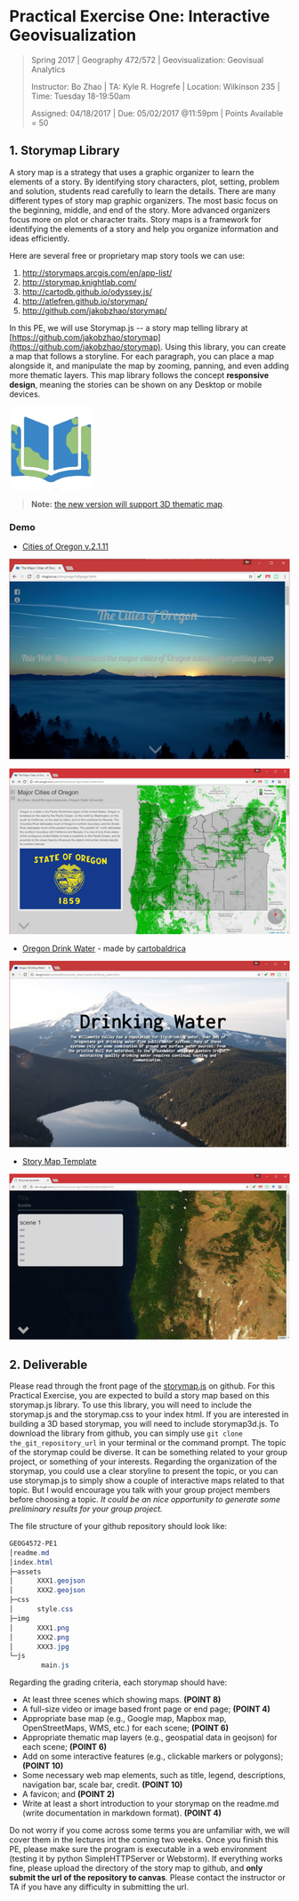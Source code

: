 # Practical Exercise One: Interactive Geovisualization

> Spring 2017 | Geography 472/572 | Geovisualization: Geovisual Analytics
>
> Instructor: Bo Zhao | TA: Kyle R. Hogrefe | Location: Wilkinson 235 | Time: Tuesday 18-19:50am
>
> Assigned: 04/18/2017 | Due: 05/02/2017 @11:59pm | Points Available = 50

## 1. Storymap Library

A story map is a strategy that uses a graphic organizer to learn the elements of a story. By identifying story characters, plot, setting, problem and solution, students read carefully to learn the details. There are many different types of story map graphic organizers. The most basic focus on the beginning, middle, and end of the story. More advanced organizers focus more on plot or character traits. Story maps is a framework for identifying the elements of a story and help you organize information and ideas efficiently.

Here are several free or proprietary map story tools we can use:

1. http://storymaps.arcgis.com/en/app-list/
2. http://storymap.knightlab.com/
3. http://cartodb.github.io/odyssey.js/
4. http://atlefren.github.io/storymap/
5. http://github.com/jakobzhao/storymap/

In this PE, we will use Storymap.js -- a story map telling library at [https://github.com/jakobzhao/storymap](https://github.com/jakobzhao/storymap). Using this library, you can create a map that follows a storyline. For each paragraph, you can place a map alongside it, and manipulate the map by zooming, panning, and even adding more thematic layers. This map library follows the concept **responsive design**, meaning the stories can be shown on any Desktop or mobile devices.

![](img/logo.png)

> **Note:** [the new version will support 3D thematic map](http://rawgit.com/jakobzhao/storymap/master/examples/3d/index.html).

### Demo

- [Cities of Oregon v.2.1.11](http://cdn.rawgit.com/jakobzhao/storymap/master/examples/video/index.html)

![](img/fullpage.png)

![](img/oregon_cities.png)

- [Oregon Drink Water](http://rawgit.com/cartobaldrica/water_atlas/master/drinking_index.html) -  made by [cartobaldrica](https://github.com/cartobaldrica)

![](img/oregon_drink_water.png)

- [Story Map Template](http://cdn.rawgit.com/jakobzhao/storymap/master/examples/helloWorld/index.html)

![](img/template.png)

## 2. Deliverable

Please read through the front page of the [storymap.js](https://github.com/jakobzhao/storymap) on github. For this Practical Exercise, you are expected to build a story map based on this storymap.js library. To use this library, you will need to include the storymap.js and the storymap.css to your index html. If you are interested in building a 3D based storymap, you will need to include storymap3d.js. To download the library from github, you can simply use `git clone the_git_repository_url` in your terminal or the command prompt. The topic of the storymap could be diverse. It can be something related to your group project, or something of your interests. Regarding the organization of the storymap, you could use a clear storyline to present the topic, or you can use storymap.js to simply show a couple of interactive maps related to that topic.  But I would encourage you talk with your group project members before choosing a topic. *It could be an nice opportunity to generate some preliminary results for your group project.*

The file structure of your github repository should look like:

```Powershell
GEOG4572-PE1
│readme.md
│index.html
├─assets
│      XXX1.geojson
│      XXX2.geojson
├─css
│      style.css
├─img
│      XXX1.png
│      XXX2.png
│      XXX3.jpg
└─js
        main.js
```

Regarding the grading criteria, each storymap should have:

- At least three scenes which showing maps. **(POINT 8)**
- A full-size video or image based front page or end page; **(POINT 4)**
- Appropriate base map (e.g., Google map, Mapbox map, OpenStreetMaps, WMS, etc.) for each scene;  **(POINT 6)**
- Appropriate thematic map layers (e.g., geospatial data in geojson) for each scene;  **(POINT 6)**
- Add on some interactive features (e.g., clickable markers or polygons);  **(POINT 10)**
- Some necessary web map elements, such as title, legend, descriptions, navigation bar, scale bar, credit.  **(POINT 10)**
- A favicon; and  **(POINT 2)**
- Write at least a short introduction to your storymap on the readme.md (write documentation in markdown format).  **(POINT 4)**

 Do not worry if you come across some terms you are unfamiliar with, we will cover them in the lectures int the coming two weeks. Once you finish this PE, please make sure the program is executable in a web environment (testing it by python SimpleHTTPServer or Webstorm). If everything works fine, please upload the directory of the story map to github, and **only submit the url of the repository to canvas**. Please contact the instructor or TA if you have any difficulty in submitting the url.